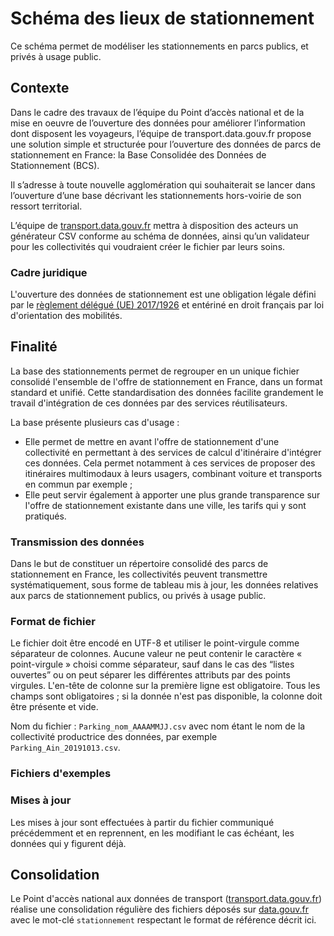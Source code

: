 # Schéma des lieux de stationnement

Ce schéma permet de modéliser les stationnements en parcs publics, et privés à usage public.

## Contexte

Dans le cadre des travaux de l’équipe du Point d’accès national et de la mise en oeuvre de l’ouverture des données pour améliorer l’information dont disposent les voyageurs, l’équipe de transport.data.gouv.fr propose une solution simple et structurée pour l’ouverture des données de parcs de stationnement en France: la Base Consolidée des Données de Stationnement (BCS).

Il s’adresse à toute nouvelle agglomération qui souhaiterait se lancer dans l’ouverture d’une base décrivant les stationnements hors-voirie de son ressort territorial.

L’équipe de [transport.data.gouv.fr](https://transport.data.gouv) mettra à disposition des acteurs un générateur CSV conforme au schéma de données, ainsi qu’un validateur pour les collectivités qui voudraient créer le fichier par leurs soins.

### Cadre juridique

L'ouverture des données de stationnement est une obligation légale défini par le [règlement délégué (UE) 2017/1926](https://eur-lex.europa.eu/legal-content/FR/TXT/?uri=CELEX%3A32017R1926) et entériné en droit français par loi d'orientation des mobilités.

## Finalité

La base des stationnements permet de regrouper en un unique fichier consolidé l'ensemble de l'offre de stationnement en France, dans un format standard et unifié. Cette standardisation des données facilite grandement le travail d'intégration de ces données par des services réutilisateurs.

La base présente plusieurs cas d'usage :
- Elle permet de mettre en avant l'offre de stationnement d'une collectivité en permettant à des services de calcul d'itinéraire d'intégrer ces données. Cela permet notamment à ces services de proposer des itinéraires multimodaux à leurs usagers, combinant voiture et transports en commun par exemple ;
- Elle peut servir également à apporter une plus grande transparence sur l'offre de stationnement existante dans une ville, les tarifs qui y sont pratiqués.

### Transmission des données

Dans le but de constituer un répertoire consolidé des parcs de stationnement en France, les collectivités peuvent transmettre systématiquement, sous forme de tableau mis à jour, les données relatives aux parcs de stationnement publics, ou privés à usage public.

### Format de fichier

Le fichier doit être encodé en UTF-8 et utiliser le point-virgule comme séparateur de colonnes. Aucune valeur ne peut contenir le caractère « point-virgule » choisi comme séparateur, sauf dans le cas des “listes ouvertes” ou on peut séparer les différentes attributs par des points virgules. L'en-tête de colonne sur la première ligne est obligatoire. Tous les champs sont obligatoires ; si la donnée n'est pas disponible, la colonne doit être présente et vide.

Nom du fichier : `Parking_nom_AAAAMMJJ.csv` avec nom étant le nom de la collectivité productrice des données, par exemple `Parking_Ain_20191013.csv`.

### Fichiers d'exemples

### Mises à jour

Les mises à jour sont effectuées à partir du fichier communiqué précédemment et en reprennent, en les modifiant le cas échéant, les données qui y figurent déjà.

## Consolidation
Le Point d'accès national aux données de transport ([transport.data.gouv.fr](https://transport.data.gouv.fr)) réalise une consolidation régulière des fichiers déposés sur [data.gouv.fr](https://data.gouv.fr) avec le mot-clé `stationnement` respectant le format de référence décrit ici.
